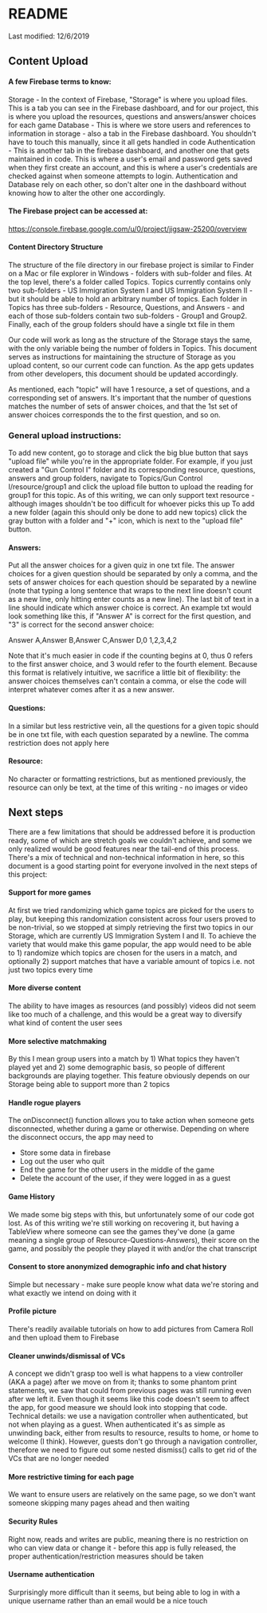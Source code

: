 # README
Last modified: 12/6/2019

## Content Upload
#### A few Firebase terms to know:
Storage - In the context of Firebase, "Storage" is where you upload files. This is a tab you can see in the Firebase dashboard, and for our project, this is where you upload the resources, questions and answers/answer choices for each game
Database - This is where we store users and references to information in storage - also a tab in the Firebase dashboard. You shouldn't have to touch this manually, since it all gets handled in code
Authentication - This is another tab in the firebase dashboard, and another one that gets maintained in code. This is where a user's email and password gets saved when they first create an account, and this is where a user's credentials are checked against when someone attempts to login. Authentication and Database rely on each other, so don't alter one in the dashboard without knowing how to alter the other one accordingly.

#### The Firebase project can be accessed at:
https://console.firebase.google.com/u/0/project/jigsaw-25200/overview

#### Content Directory Structure
The structure of the file directory in our firebase project is similar to Finder on a Mac or file explorer in Windows - folders with sub-folder and files. At the top level, there's a folder called Topics. Topics currently contains only two sub-folders - US Immigration System I and US Immigration System II - but it should be able to hold an arbitrary number of topics. Each folder in Topics has three sub-folders - Resource, Questions, and Answers - and each of those sub-folders contain two sub-folders - Group1 and Group2. Finally, each of the group folders should have a single txt file in them

Our code will work as long as the structure of the Storage stays the same, with the only variable being the number of folders in Topics. This document serves as instructions for maintaining the structure of Storage as you upload content, so our current code can function. As the app gets updates from other developers, this document should be updated accordingly.

As mentioned, each "topic" will have 1 resource, a set of questions, and a corresponding set of answers. It's important that the number of questions matches the number of sets of answer choices, and that the 1st set of answer choices corresponds the to the first question, and so on.

### General upload instructions:
To add new content, go to storage and click the big blue button that says "upload file" while you're in the appropriate folder. For example, if you just created a "Gun Control I" folder and its corresponding resource, questions, answers and group folders, navigate to Topics/Gun Control I/resource/group1 and click the upload file button to upload the reading for group1 for this topic. As of this writing, we can only support text resource - although images shouldn't be too difficult for whoever picks this up
To add a new folder (again this should only be done to add new topics) click the gray button with a folder and "+" icon, which is next to the "upload file" button.


#### Answers:
Put all the answer choices for a given quiz in one txt file. The answer choices for a given question should be separated by only a comma, and the sets of answer choices for each question should be separated by a newline (note that typing a long sentence that wraps to the next line doesn't count as a new line, only hitting enter counts as a new line). The last bit of text in a line should indicate which answer choice is correct. An example txt would look something like this, if "Answer A" is correct for the first question, and "3" is correct for the second answer choice:

Answer A,Answer B,Answer C,Answer D,0
1,2,3,4,2

Note that it's much easier in code if the counting begins at 0, thus 0 refers to the first answer choice, and 3 would refer to the fourth element. Because this format is relatively intuitive, we sacrifice a little bit of flexibility: the answer choices themselves can't contain a comma, or else the code will interpret whatever comes after it as a new answer.


#### Questions:
In a similar but less restrictive vein, all the questions for a given topic should be in one txt file, with each question separated by a newline. The comma restriction does not apply here


#### Resource:
No character or formatting restrictions, but as mentioned previously, the resource can only be text, at the time of this writing - no images or video


## Next steps
There are a few limitations that should be addressed before it is production ready, some of which are stretch goals we couldn't achieve, and some we only realized would be good features near the tail-end of this process. There's a mix of technical and non-technical information in here, so this document is a good starting point for everyone involved in the next steps of this project:

#### Support for more games
At first we tried randomizing which game topics are picked for the users to play, but keeping this randomization consistent across four users proved to be non-trivial, so we stopped at simply retrieving the first two topics in our Storage, which are currently US Immigration System I and II. To achieve the variety that would make this game popular, the app would need to be able to 1) randomize which topics are chosen for the users in a match, and optionally 2) support matches that have a variable amount of topics i.e. not just two topics every time

#### More diverse content
The ability to have images as resources (and possibly) videos did not seem like too much of a challenge, and this would be a great way to diversify what kind of content the user sees

#### More selective matchmaking
By this I mean group users into a match by 1) What topics they haven't played yet and 2) some demographic basis, so people of different backgrounds are playing together. This feature obviously depends on our Storage being able to support more than 2 topics

#### Handle rogue players
The onDisconnect() function allows you to take action when someone gets disconnected, whether during a game or otherwise. Depending on where the disconnect occurs, the app may need to
- Store some data in firebase
- Log out the user who quit
- End the game for the other users in the middle of the game
- Delete the account of the user, if they were logged in as a guest

#### Game History
We made some big steps with this, but unfortunately some of our code got lost. As of this writing we're still working on recovering it, but having a TableView where someone can see the games they've done (a game meaning a single group of Resource-Questions-Answers), their score on the game, and possibly the people they played it with and/or the chat transcript

#### Consent to store anonymized demographic info and chat history
Simple but necessary - make sure people know what data we're storing and what exactly we intend on doing with it

#### Profile picture
There's readily available tutorials on how to add pictures from Camera Roll and then upload them to Firebase

#### Cleaner unwinds/dismissal of VCs
A concept we didn't grasp too well is what happens to a view controller (AKA a page) after we move on from it; thanks to some phantom print statements, we saw that could from previous pages was still running even after we left it. Even though it seems like this code doesn't seem to affect the app, for good measure we should look into stopping that code. Technical details: we use a navigation controller when authenticated, but not when playing as a guest. When authenticated it's as simple as unwinding back, either from results to resource, results to home, or home to welcome (I think). However, guests don't go through a navigation controller, therefore we need to figure out some nested dismiss() calls to get rid of the VCs that are no longer needed

#### More restrictive timing for each page
We want to ensure users are relatively on the same page, so we don't want someone skipping many pages ahead and then waiting

#### Security Rules
Right now, reads and writes are public, meaning there is no restriction on who can view data or change it - before this app is fully released, the proper authentication/restriction measures should be taken

#### Username authentication
Surprisingly more difficult than it seems, but being able to log in with a unique username rather than an email would be a nice touch